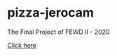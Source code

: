 # pizza-jerocam
The Final Project of FEWD II - 2020

<a href="https://jerocam.github.io/pizza-jerocam/" class="btn btn-dark" target="_blank">Click here</a>
